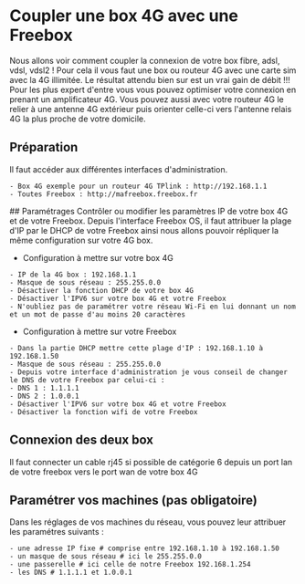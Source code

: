 # Coupler une box 4G avec une Freebox
Nous allons voir comment coupler la connexion de votre box fibre, adsl, vdsl, vdsl2 !
Pour cela il vous faut une box ou routeur 4G avec une carte sim avec la 4G illimitée.
Le résultat attendu bien sur est un vrai gain de débit !!!
Pour les plus expert d'entre vous vous pouvez optimiser votre connexion en prenant un amplificateur 4G. 
Vous pouvez aussi avec votre routeur 4G le relier à une antenne 4G extérieur puis orienter celle-ci vers l'antenne relais 4G la plus proche de votre domicile.

## Préparation
Il faut accéder aux différentes interfaces d'administration.

```console
- Box 4G exemple pour un routeur 4G TPlink : http://192.168.1.1
- Toutes Freebox : http://mafreebox.freebox.fr
```

## Paramétrages
Contrôler ou modifier les paramètres IP de votre box 4G et de votre Freebox.
Depuis l'interface Freebox OS, il faut attribuer la plage d'IP par le DHCP de votre Freebox ainsi nous allons pouvoir répliquer la même configuration sur votre 4G box.

- Configuration à mettre sur votre box 4G

```console
- IP de la 4G box : 192.168.1.1
- Masque de sous réseau : 255.255.0.0
- Désactiver la fonction DHCP de votre box 4G
- Désactiver l'IPV6 sur votre box 4G et votre Freebox
- N'oubliez pas de paramétrer votre réseau Wi-Fi en lui donnant un nom et un mot de passe d'au moins 20 caractères
```

- Configuration à mettre sur votre Freebox

```console
- Dans la partie DHCP mettre cette plage d'IP : 192.168.1.10 à 192.168.1.50
- Masque de sous réseau : 255.255.0.0
- Depuis votre interface d'administration je vous conseil de changer le DNS de votre Freebox par celui-ci :
- DNS 1 : 1.1.1.1
- DNS 2 : 1.0.0.1
- Désactiver l'IPV6 sur votre box 4G et votre Freebox
- Désactiver la fonction wifi de votre Freebox
```

## Connexion des deux box
Il faut connecter un cable rj45 si possible de catégorie 6 depuis un port lan de votre freebox vers le port wan de votre box 4G

## Paramétrer vos machines (pas obligatoire)
Dans les réglages de vos machines du réseau, vous pouvez leur attribuer les paramétres suivants :

```console
- une adresse IP fixe # comprise entre 192.168.1.10 à 192.168.1.50
- un masque de sous réseau # ici le 255.255.0.0
- une passerelle # ici celle de notre Freebox 192.168.1.254
- les DNS # 1.1.1.1 et 1.0.0.1
```
